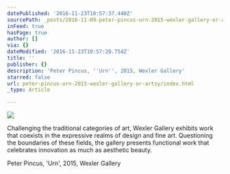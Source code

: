 ```yaml
---
datePublished: '2016-11-23T10:57:37.440Z'
sourcePath: _posts/2016-11-09-peter-pincus-urn-2015-wexler-gallery-or-artsy.md
inFeed: true
hasPage: true
author: []
via: {}
dateModified: '2016-11-23T10:57:20.754Z'
title: ''
publisher: {}
description: 'Peter Pincus, ''Urn'', 2015, Wexler Gallery'
starred: false
url: peter-pincus-urn-2015-wexler-gallery-or-artsy/index.html
_type: Article

---
```

<article style=""><img src="https://imgflo.herokuapp.com/graph/2b2431f8e7ba7b0/e8cbcea9647d7981cbbde68f2187abdc/noop.jpg?input=https%3A%2F%2Fd32dm0rphc51dk.cloudfront.net%2FrwBPuisy3fb89cJtRJ5bMw%2Flarge.jpg" /><p>Challenging the traditional categories of art, Wexler Gallery exhibits work that coexists in the expressive realms of design and fine art. Questioning the boundaries of these fields, the gallery presents functional work that celebrates innovation as much as aesthetic beauty.</p></article>

Peter Pincus, 'Urn', 2015, Wexler Gallery